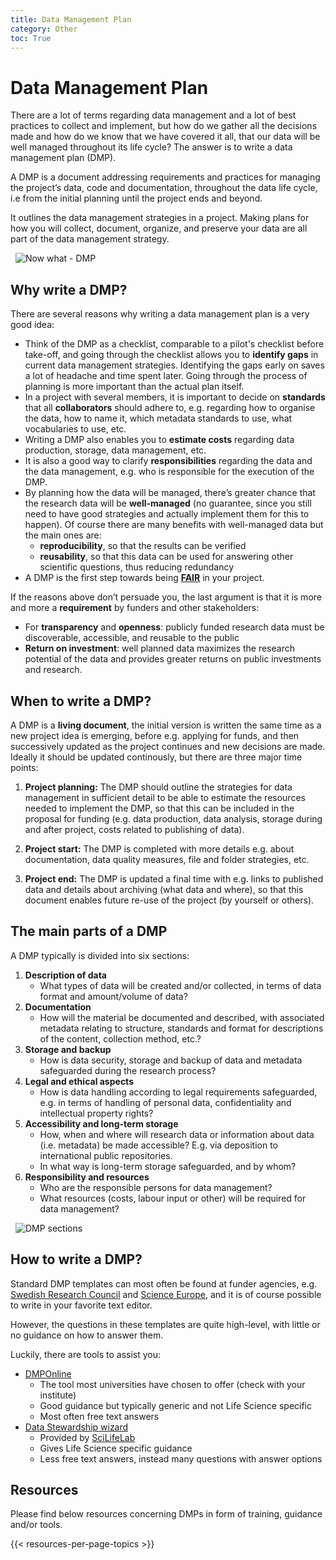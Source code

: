 ```yaml
---
title: Data Management Plan
category: Other
toc: True
---
```


# Data Management Plan

There are a lot of terms regarding data management and a lot of best practices to collect and implement, but how do we gather all the decisions made and how do we know that we have covered it all, that our data will be well managed throughout its life cycle? The answer is to write a data management plan (DMP).

A DMP is a document addressing requirements and practices for managing the project’s data, code and documentation, throughout the data life cycle, i.e from the initial planning until the project ends and beyond.

It outlines the data management strategies in a project. Making plans for how you will collect, document, organize, and preserve your data are all part of the data management strategy.

&nbsp;
<img class="img-fluid" src="/img/illustrations/now-what.jpg" alt="Now what - DMP">
&nbsp;

## Why write a DMP?
There are several reasons why writing a data management plan is a very good idea:
* Think of the DMP as a checklist, comparable to a pilot's checklist before take-off, and going through the checklist allows you to **identify gaps** in current data management strategies. Identifying the gaps early on saves a lot of headache and time spent later. Going through the process of planning is more important than the actual plan itself.
* In a project with several members, it is important to decide on **standards** that all **collaborators** should adhere to, e.g. regarding how to organise the data, how to name it, which metadata standards to use, what vocabularies to use, etc.
* Writing a DMP also enables you to **estimate costs** regarding data production, storage, data management, etc.
* It is also a good way to clarify **responsibilities** regarding the data and the data management, e.g. who is responsible for the execution of the DMP.
* By planning how the data will be managed, there’s greater chance that the research data will be **well-managed** (no guarantee, since you still need to have good strategies and actually implement them for this to happen). Of course there are many benefits with well-managed data but the main ones are:
  * **reproducibility**, so that the results can be verified
  * **reusability**, so that this data can be used for answering other scientific questions, thus reducing redundancy
* A DMP is the first step towards being [**FAIR**](/topic/fair-principles) in your project.

If the reasons above don’t persuade you, the last argument is that it is more and more a **requirement** by funders and other stakeholders:
* For **transparency** and **openness**: publicly funded research data must be discoverable, accessible, and reusable to the public
* **Return on investment**: well planned data maximizes the research potential of the data and provides greater returns on public investments and research.


## When to write a DMP?
A DMP is a **living document**, the initial version is written the same time as a new project idea is emerging, before e.g. applying for funds, and then successively updated as the project continues and new decisions are made. Ideally it should be updated continously, but there are three major time points:

1. **Project planning:** The DMP should outline the strategies for data management in sufficient detail to be able to estimate the resources needed to implement the DMP, so that this can be included in the proposal for funding (e.g. data production, data analysis, storage during and after project, costs related to publishing of data).

2. **Project start:** The DMP is completed with more details e.g. about documentation, data quality measures, file and folder strategies, etc.

3. **Project end:** The DMP is updated a final time with e.g. links to published data and details about archiving (what data and where), so that this document enables future re-use of the project (by yourself or others).

## The main parts of a DMP

A DMP typically is divided into six sections:

1. **Description of data**
    * What types of data will be created and/or collected, in terms of data format and amount/volume of data?
2. **Documentation**
    * How will the material be documented and described, with associated metadata relating to structure, standards and format for descriptions of the content, collection method, etc.?
3. **Storage and backup**
    * How is data security, storage and backup of data and metadata safeguarded during the research process?
4. **Legal and ethical aspects**
    * How is data handling according to legal requirements safeguarded, e.g. in terms of handling of personal data, confidentiality and intellectual property rights?
5. **Accessibility and long-term storage**
    * How, when and where will research data or information about data (i.e. metadata) be made accessible? E.g. via deposition to international public repositories.
    * In what way is long-term storage safeguarded, and by whom? 
6. **Responsibility and resources**
    * Who are the responsible persons for data management?
    * What resources (costs, labour input or other) will be required for data management?

&nbsp;
<img class="img-fluid" src="/img/illustrations/dmp-sections.PNG" alt="DMP sections">
&nbsp;

## How to write a DMP?
Standard DMP templates can most often be found at funder agencies, e.g. [Swedish Research Council](https://www.vr.se/english/applying-for-funding/requirements-terms-and-conditions/producing-a-data-management-plan/data-management-plan-template.html) and [Science Europe](https://www.scienceeurope.org/media/jezkhnoo/se_rdm_practical_guide_final.pdf), and it is of course possible to write in your favorite text editor.

However, the questions in these templates are quite high-level, with little or no guidance on how to answer them.

Luckily, there are tools to assist you: 

* [DMPOnline](https://dmponline.dcc.ac.uk/) 
  - The tool most universities have chosen to offer (check with your institute)
  - Good guidance but typically generic and not Life Science specific
  - Most often free text answers
* [Data Stewardship wizard](http://dsw.scilifelab.se/) 
  - Provided by [SciLifeLab](https://www.scilifelab.se)
  - Gives Life Science specific guidance
  - Less free text answers, instead many questions with answer options

## Resources
Please find below resources concerning DMPs in form of training, guidance and/or tools.

{{< resources-per-page-topics >}}
